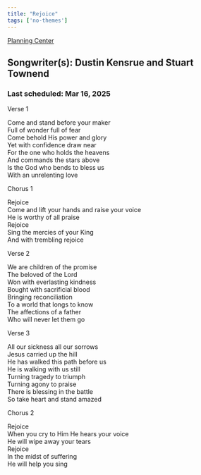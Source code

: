 ```yaml
---
title: "Rejoice"
tags: ['no-themes']
---
```


[Planning Center](https://services.planningcenteronline.com/songs/12470476)

## Songwriter(s): Dustin Kensrue and Stuart Townend
### Last scheduled: Mar 16, 2025          

Verse 1  
  
Come and stand before your maker  
Full of wonder full of fear  
Come behold His power and glory  
Yet with confidence draw near  
For the one who holds the heavens  
And commands the stars above  
Is the God who bends to bless us  
With an unrelenting love  
  
Chorus 1  
  
Rejoice  
Come and lift your hands and raise your voice  
He is worthy of all praise  
Rejoice  
Sing the mercies of your King  
And with trembling rejoice  
  
Verse 2  
  
We are children of the promise  
The beloved of the Lord  
Won with everlasting kindness  
Bought with sacrificial blood  
Bringing reconciliation  
To a world that longs to know  
The affections of a father  
Who will never let them go  
  
Verse 3  
  
All our sickness all our sorrows  
Jesus carried up the hill  
He has walked this path before us  
He is walking with us still  
Turning tragedy to triumph  
Turning agony to praise  
There is blessing in the battle  
So take heart and stand amazed  
  
Chorus 2  
  
Rejoice  
When you cry to Him He hears your voice  
He will wipe away your tears  
Rejoice  
In the midst of suffering  
He will help you sing
